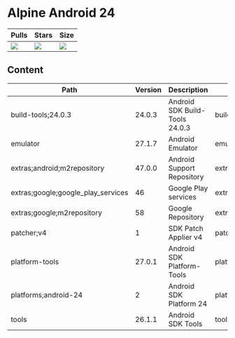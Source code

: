 # Alpine Android 24

| Pulls | Stars | Size |
| ----- | ----- | ---- |
| [![](https://img.shields.io/docker/pulls/alvrme/alpine-android.svg)](https://hub.docker.com/r/alvrme/alpine-android/) | [![](https://img.shields.io/docker/stars/alvrme/alpine-android.svg)](https://hub.docker.com/r/alvrme/alpine-android/) | [![](https://images.microbadger.com/badges/image/alvrme/alpine-android:android-24.svg)](https://microbadger.com/images/alvrme/alpine-android:android-24) |

## Content
Path                               | Version | Description                    | Location
-------                            | ------- | -------                        | -------
build-tools;24.0.3                 | 24.0.3  | Android SDK Build-Tools 24.0.3 | build-tools/24.0.3/
emulator                           | 27.1.7  | Android Emulator               | emulator/
extras;android;m2repository        | 47.0.0  | Android Support Repository     | extras/android/m2repository/
extras;google;google_play_services | 46      | Google Play services           | extras/google/google_play_services/
extras;google;m2repository         | 58      | Google Repository              | extras/google/m2repository/
patcher;v4                         | 1       | SDK Patch Applier v4           | patcher/v4/
platform-tools                     | 27.0.1  | Android SDK Platform-Tools     | platform-tools/
platforms;android-24               | 2       | Android SDK Platform 24        | platforms/android-24/
tools                              | 26.1.1  | Android SDK Tools              | tools/